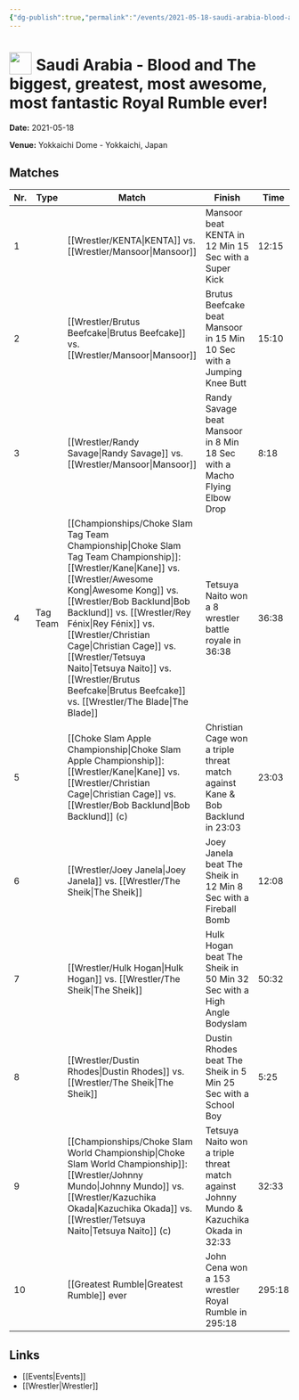 ```yaml
---
{"dg-publish":true,"permalink":"/events/2021-05-18-saudi-arabia-blood-and-the-biggest-greatest-most-awesome-most-fantastic-royal-rumble-ever/","title":"Saudi Arabia - Blood and The biggest, greatest, most awesome, most fantastic Royal Rumble ever!","noteIcon":"","created":"2025-08-11T09:30:59.120+02:00"}
---
```



# <img src="z_Images/ChokeSlam.png" width="40" style="vertical-align:bottom; margin-right:8px;">**Saudi Arabia - Blood and The biggest, greatest, most awesome, most fantastic Royal Rumble ever!**

**Date:** 2021-05-18

**Venue:** Yokkaichi Dome - Yokkaichi, Japan

## Matches

| Nr. | Type | Match | Finish | Time | Rating | Score |
|-----|------|-------|--------|------|--------|-------|
| 1 |  | [[Wrestler/KENTA\|KENTA]] vs. [[Wrestler/Mansoor\|Mansoor]] | Mansoor beat KENTA in 12 Min 15 Sec with a Super Kick | 12:15 | ★★★1/4 | 74 |
| 2 |  | [[Wrestler/Brutus Beefcake\|Brutus Beefcake]] vs. [[Wrestler/Mansoor\|Mansoor]] | Brutus Beefcake beat Mansoor in 15 Min 10 Sec with a Jumping Knee Butt | 15:10 | ★★★★ | 86 |
| 3 |  | [[Wrestler/Randy Savage\|Randy Savage]] vs. [[Wrestler/Mansoor\|Mansoor]] | Randy Savage beat Mansoor in 8 Min 18 Sec with a Macho Flying Elbow Drop | 8:18 | ★★★1/4 | 72 |
| 4 | Tag Team | [[Championships/Choke Slam Tag Team Championship\|Choke Slam Tag Team Championship]]: [[Wrestler/Kane\|Kane]] vs. [[Wrestler/Awesome Kong\|Awesome Kong]] vs. [[Wrestler/Bob Backlund\|Bob Backlund]] vs. [[Wrestler/Rey Fénix\|Rey Fénix]] vs. [[Wrestler/Christian Cage\|Christian Cage]] vs. [[Wrestler/Tetsuya Naito\|Tetsuya Naito]] vs. [[Wrestler/Brutus Beefcake\|Brutus Beefcake]] vs. [[Wrestler/The Blade\|The Blade]] | Tetsuya Naito won a 8 wrestler battle royale in  36:38 | 36:38 | ★★★★3/4 | 98 |
| 5 |  | [[Choke Slam Apple Championship\|Choke Slam Apple Championship]]: [[Wrestler/Kane\|Kane]] vs. [[Wrestler/Christian Cage\|Christian Cage]] vs. [[Wrestler/Bob Backlund\|Bob Backlund]] (c) | Christian Cage won a triple threat match against Kane & Bob Backlund in  23:03 | 23:03 | ★★★★3/4 | 98 |
| 6 |  | [[Wrestler/Joey Janela\|Joey Janela]] vs. [[Wrestler/The Sheik\|The Sheik]] | Joey Janela beat The Sheik in 12 Min 8 Sec with a Fireball Bomb | 12:08 | ★★★3/4 | 80 |
| 7 |  | [[Wrestler/Hulk Hogan\|Hulk Hogan]] vs. [[Wrestler/The Sheik\|The Sheik]] | Hulk Hogan beat The Sheik in 50 Min 32 Sec with a High Angle Bodyslam | 50:32 | ★★★★1/2 | 94 |
| 8 |  | [[Wrestler/Dustin Rhodes\|Dustin Rhodes]] vs. [[Wrestler/The Sheik\|The Sheik]] | Dustin Rhodes beat The Sheik in 5 Min 25 Sec with a School Boy | 5:25 | ★★★ | 70 |
| 9 |  | [[Championships/Choke Slam World Championship\|Choke Slam World Championship]]: [[Wrestler/Johnny Mundo\|Johnny Mundo]] vs. [[Wrestler/Kazuchika Okada\|Kazuchika Okada]] vs. [[Wrestler/Tetsuya Naito\|Tetsuya Naito]] (c) | Tetsuya Naito won a triple threat match against Johnny Mundo & Kazuchika Okada in  32:33 | 32:33 | ★★★★★ | 101 |
| 10 |  | [[Greatest Rumble\|Greatest Rumble]] ever | John Cena won a 153 wrestler Royal Rumble in  295:18 | 295:18 | ★★★★1/4 | 90 |

## Links
- [[Events\|Events]]
- [[Wrestler\|Wrestler]]
